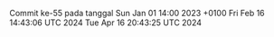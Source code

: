 Commit ke-55 pada tanggal Sun Jan 01 14:00 2023 +0100
Fri Feb 16 14:43:06 UTC 2024
Tue Apr 16 20:43:25 UTC 2024
